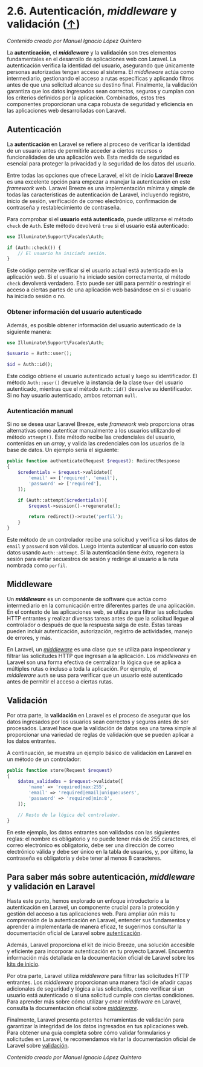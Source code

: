 # 2.6. Autenticación, _middleware_ y validación ([↑](README.md))

_Contenido creado por Manuel Ignacio López Quintero_

La **autenticación**, el **_middleware_** y la **validación** son tres elementos fundamentales en el desarrollo de aplicaciones web con Laravel. La autenticación verifica la identidad del usuario, asegurando que únicamente personas autorizadas tengan acceso al sistema. El _middleware_ actúa como intermediario, gestionando el acceso a rutas específicas y aplicando filtros antes de que una solicitud alcance su destino final. Finalmente, la validación garantiza que los datos ingresados sean correctos, seguros y cumplan con los criterios definidos por la aplicación. Combinados, estos tres componentes proporcionan una capa robusta de seguridad y eficiencia en las aplicaciones web desarrolladas con Laravel.

## Autenticación

La **autenticación** en Laravel se refiere al proceso de verificar la identidad de un usuario antes de permitirle acceder a ciertos recursos o funcionalidades de una aplicación web. Esta medida de seguridad es esencial para proteger la privacidad y la seguridad de los datos del usuario.

Entre todas las opciones que ofrece Laravel, el kit de inicio **Laravel Breeze** es una excelente opción para empezar a manejar la autenticación en este *framework* web. Laravel Breeze es una implementación mínima y simple de todas las características de autenticación de Laravel, incluyendo registro, inicio de sesión, verificación de correo electrónico, confirmación de contraseña y restablecimiento de contraseña.

Para comprobar si el **usuario está autenticado**, puede utilizarse el método `check` de `Auth`. Este método devolverá `true` si el usuario está autenticado:

```php
use Illuminate\Support\Facades\Auth;

if (Auth::check()) {
    // El usuario ha iniciado sesión.
}
```

Este código permite verificar si el usuario actual está autenticado en la aplicación web. Si el usuario ha iniciado sesión correctamente, el método `check` devolverá verdadero. Esto puede ser útil para permitir o restringir el acceso a ciertas partes de una aplicación web basándose en si el usuario ha iniciado sesión o no.

### Obtener información del usuario autenticado

Además, es posible obtener información del usuario autenticado de la siguiente manera:

```php
use Illuminate\Support\Facades\Auth;

$usuario = Auth::user();

$id = Auth::id();
```

Este código obtiene el usuario autenticado actual y luego su identificador. El método `Auth::user()` devuelve la instancia de la clase `User` del usuario autenticado, mientras que el método `Auth::id()` devuelve su identificador. Si no hay usuario autenticado, ambos retornan `null`.

### Autenticación manual

Si no se desea usar Laravel Breeze, este *framework* web proporciona otras alternativas como autenticar manualmente a los usuarios utilizando el método `attempt()`. Este método recibe las credenciales del usuario, contenidas en un *array*, y valida las credenciales con los usuarios de la base de datos. Un ejemplo sería el siguiente:

```php
public function authenticate(Request $request): RedirectResponse
{
    $credentials = $request->validate([
        'email' => ['required', 'email'],
        'password' => ['required'],
    ]);

    if (Auth::attempt($credentials)){
        $request->session()->regenerate();

        return redirect()->route('perfil');
    }
}
```

Este método de un controlador recibe una solicitud y verifica si los datos de `email` y `password` son válidos. Luego intenta autenticar al usuario con estos datos usando `Auth::attempt`. Si la autenticación tiene éxito, regenera la sesión para evitar secuestros de sesión y redirige al usuario a la ruta nombrada como `perfil`.

## Middleware

Un **_middleware_** es un componente de software que actúa como intermediario en la comunicación entre diferentes partes de una aplicación. En el contexto de las aplicaciones web, se utiliza para filtrar las solicitudes HTTP entrantes y realizar diversas tareas antes de que la solicitud llegue al controlador o después de que la respuesta salga de este. Estas tareas pueden incluir autenticación, autorización, registro de actividades, manejo de errores, y más.

En Laravel, un [_middleware_](https://laravel.com/docs/middleware) es una clase que se utiliza para inspeccionar y filtrar las solicitudes HTTP que ingresan a la aplicación. Los _middlewares_ en Laravel son una forma efectiva de centralizar la lógica que se aplica a múltiples rutas o incluso a toda la aplicación. Por ejemplo, el _middleware_ `auth` se usa para verificar que un usuario esté autenticado antes de permitir el acceso a ciertas rutas.

## Validación

Por otra parte, la **validación** en Laravel es el proceso de asegurar que los datos ingresados por los usuarios sean correctos y seguros antes de ser procesados. Laravel hace que la validación de datos sea una tarea simple al proporcionar una variedad de reglas de validación que se pueden aplicar a los datos entrantes.

A continuación, se muestra un ejemplo básico de validación en Laravel en un método de un controlador:

```php
public function store(Request $request)
{
    $datos_validados = $request->validate([
        'name' => 'required|max:255',
        'email' => 'required|email|unique:users',
        'password' => 'required|min:8',
    ]);

    // Resto de la lógica del controlador.
}
```


En este ejemplo, los datos entrantes son validados con las siguientes reglas: el nombre es obligatorio y no puede tener más de 255 caracteres, el correo electrónico es obligatorio, debe ser una dirección de correo electrónico válida y debe ser único en la tabla de usuarios, y, por último, la contraseña es obligatoria y debe tener al menos 8 caracteres.

## Para saber más sobre autenticación, _middleware_ y validación en Laravel

Hasta este punto, hemos explorado un enfoque introductorio a la autenticación en Laravel, un componente crucial para la protección y gestión del acceso a tus aplicaciones web. Para ampliar aún más tu comprensión de la autenticación en Laravel, entender sus fundamentos y aprender a implementarla de manera eficaz, te sugerimos consultar la documentación oficial de Laravel sobre [autenticación](https://laravel.com/docs/authentication).

Además, Laravel proporciona el kit de inicio Breeze, una solución accesible y eficiente para incorporar autenticación en tu proyecto Laravel. Encuentra información más detallada en la documentación oficial de Laravel sobre los [kits de inicio](https://laravel.com/docs/starter-kits).

Por otra parte, Laravel utiliza _middleware_ para filtrar las solicitudes HTTP entrantes. Los _middleware_ proporcionan una manera fácil de añadir capas adicionales de seguridad y lógica a las solicitudes, como verificar si un usuario está autenticado o si una solicitud cumple con ciertas condiciones. Para aprender más sobre cómo utilizar y crear _middleware_ en Laravel, consulta la documentación oficial sobre [_middleware_](https://laravel.com/docs/12.x/middleware).

Finalmente, Laravel presenta potentes herramientas de validación para garantizar la integridad de los datos ingresados en tus aplicaciones web. Para obtener una guía completa sobre cómo validar formularios y solicitudes en Laravel, te recomendamos visitar la documentación oficial de Laravel sobre [validación](https://laravel.com/docs/validation).

_Contenido creado por Manuel Ignacio López Quintero_
